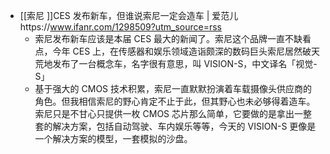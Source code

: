 - [[索尼 ]]CES 发布新车，但谁说索尼一定会造车 | 爱范儿https://www.ifanr.com/1298509?utm_source=rss
    - 索尼发布新车应该是本届 CES 最大的新闻了。索尼这个品牌一直不缺看点，今年 CES 上，在传感器和娱乐领域造诣颇深的数码巨头索尼居然破天荒地发布了一台概念车，名字很有意思，叫 VISION-S，中文译名「视觉-S」
    - 基于强大的 CMOS 技术积累，索尼一直默默扮演着车载摄像头供应商的角色。但我相信索尼的野心肯定不止于此，但其野心也未必够得着造车。索尼只是不甘心只提供一枚 CMOS 芯片那么简单，它要做的是拿出一整套的解决方案，包括自动驾驶、车内娱乐等等，今天的 VISION-S 更像是一个解决方案的模型，一套模拟的沙盘。
